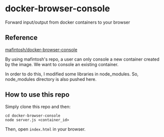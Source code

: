 # docker-browser-console

Forward input/output from docker containers to your browser


## Reference
[mafintosh/docker-browser-console](https://github.com/mafintosh/docker-browser-console)

By using mafintosh's repo, a user can only console a new container created by the image.
We want to console an existing container.

In order to do this, I modified some libraries in node_modules. So, node_modules directory is also pushed here.

## How to use this repo


Simply clone this repo and then:

```
cd docker-browser-console
node server.js <container_id>
```

Then, open ```index.html``` in your browser.
